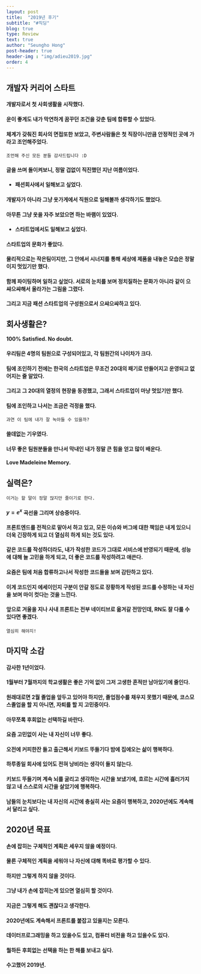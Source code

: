 ```yaml
---
layout: post
title:  "2019년 후기"
subtitle: "#직딩"
blog: true
type: Review
text: true
author: "Seungho Hong"
post-header: true
header-img : "img/adieu2019.jpg"
order: 4
---
```



## 개발자 커리어 스타트
#### 개발자로서 첫 사회생활을 시작했다.
#### 운이 좋게도 내가 막연하게 꿈꾸던 조건을 갖춘 팀에 합류할 수 있었다.
#### 체계가 갖춰진 회사의 면접또한 보았고, 주변사람들은 첫 직장이니만큼 안정적인 곳에 가라고 조언해주었다. 
`조언해 주신 모든 분들 감사드립니다 :D`

#### 글을 쓰며 돌이켜보니, 정말 겁없이 직진했던 지난 여름이었다.

 - #### 패션회사에서 일해보고 싶었다.
#### 개발자가 아니라 그냥 옷가게에서 직원으로 일해볼까 생각하기도 했었다.
#### 아무튼 그냥 옷을 자주 보았으면 하는 바램이 있었다.

- #### 스타트업에서도 일해보고 싶었다.
#### 스타트업의 문화가 좋았다.
#### 물리적으로는 작은팀이지만, 그 안에서 시너지를 통해 세상에 제품을 내놓은 모습은 정말이지 멋있기만 했다.
#### 함께 파이팅하며 일하고 싶었다. 서로의 눈치를 보며 정치질하는 문화가 아니라 같이 으쌰으쌰해서 올라가는 그림을 그렸다.

**그리고 지금 패션 스타트업의 구성원으로서 으쌰으쌰하고 있다.**



## 회사생활은?

**100% Satisfied. No doubt.**

#### 우리팀은 4명의 팀원으로 구성되어있고, 각 팀원간의 나이차가 크다.
#### 팀에 조인하기 전에는 한국의 스타트업은 무조건 20대의 패기로 만들어지고 운영되고 없어지는 줄 알았다.
#### 그리고 그 20대의 열정의 현장을 동경했고, 그래서 스타트업이 마냥 멋있기만 했다.

#### 팀에 조인하고 나서는 조금은 걱정을 했다. 

`과연 이 팀에 내가 잘 녹아들 수 있을까?`

#### 쓸데없는 기우였다.
#### 너무 좋은 팀원분들을 만나서 막내인 내가 정말 큰 힘을 얻고 많이 배운다.
**Love Madeleine Memory.**


## 실력은?

`이거는 할 말이 정말 많지만 줄이기로 한다.`

#### $y=e^x$  곡선을 그리며 상승중이다.

#### 프론트엔드를 전적으로 맡아서 하고 있고, 모든 이슈와 버그에 대한 책임은 내게 있으니 더욱 긴장하게 되고 더 열심히 하게 되는 것도 있다.

#### 같은 코드를 작성하더라도, 내가 작성한 코드가 그대로 서비스에 반영되기 때문에, 성능에 대해 늘 고민을 하게 되고, 더 좋은 코드를 작성하려고 애쓴다.

#### 요즘은 팀에 처음 합류하고나서 작성한 코드들을 보며 감탄하고 있다.
#### 이게 코드인지 에세이인지 구분이 안갈 정도로 장황하게 작성된 코드를 수정하는 내 자신을 보며 마이 컷다는 것을 느낀다.

#### 앞으로 겨울을 지나 사내 프론트는 전부 네이티브로 옮겨갈 전망인데, RN도 잘 다룰 수 있다면 좋겠다.
`열심히 해야지!`


## 마지막 소감

#### 감사한 1년이었다.

#### 1월부터 7월까지의 학교생활은 좋은 기억 없이 그저 고생한 흔적만 남아있기에 줄인다.
#### 원래대로면 2월 졸업을 앞두고 있어야 하지만, 졸업점수를 채우지 못했기 때문에, 코스모스졸업을 할 지 아니면, 자퇴를 할 지 고민중이다.
#### 아무쪼록 후회없는 선택하길 바란다.

#### 요즘 고민없이 사는 내 자신이 너무 좋다.
#### 오전에 커피한잔 들고 출근해서 키보드 뚜들기다 밤에 집에오는 삶이 행복하다.
#### 하루종일 회사에 있어도 전혀 낭비라는 생각이 들지 않는다.
#### 키보드 뚜들기며 계속 뇌를 굴리고 생각하는 시간을 보냈기에, 흐르는 시간에 흘러가지 않고 내 스스로의 시간을 살았기에 행복하다.

#### 남들의 눈치보다는 내 자신의 시간에 충실히 사는 요즘이 행복하고, 2020년에도 계속해서 달리고 싶다.

## 2020년 목표

#### 손에 잡히는 구체적인 계획은 세우지 않을 예정이다.
#### 물론 구체적인 계획을 세워야 나 자신에 대해 똑바로 평가할 수 있다.

#### 하지만 그렇게 하지 않을 것이다.
#### 그냥 내가 손에 잡히는게 있으면 열심히 할 것이다.
#### 지금은 그렇게 해도 괜찮다고 생각한다.

#### 2020년에도 계속해서 프론트를 붙잡고 있을지는 모른다.
#### 데이터프로그래밍을 하고 있을수도 있고, 컴퓨터 비전을 하고 있을수도 있다.

#### 뭘하든 후회없는 선택을 하는 한 해를 보내고 싶다.

#### 수고했어 2019년.